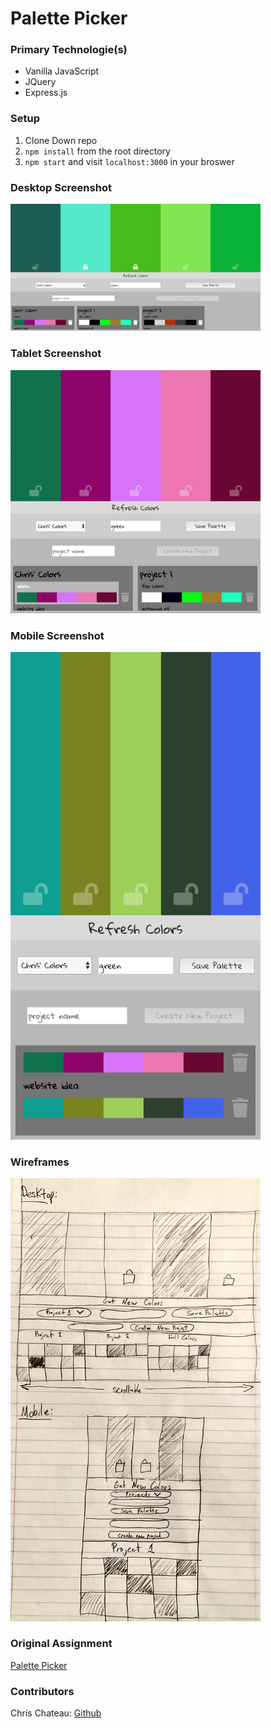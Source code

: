 # Palette Picker

### Primary Technologie(s)
* Vanilla JavaScript
* JQuery
* Express.js

### Setup

1. Clone Down repo
2. `npm install` from the root directory
3. `npm start` and visit `localhost:3000` in your broswer

### Desktop Screenshot

<img src="https://github.com/christopherchateau/palette-picker/blob/master/images/pp-desktop.png" width="400px" />

### Tablet Screenshot

<img src="https://github.com/christopherchateau/palette-picker/blob/master/images/pp-tablet.png" width="400px" />

### Mobile Screenshot

<img src="https://github.com/christopherchateau/palette-picker/blob/master/images/pp-mobile.png" width="400px" />

### Wireframes

<img src="https://github.com/christopherchateau/palette-picker/blob/master/images/wire-frame.jpg" width="400px" />

### Original Assignment

[Palette Picker](http://frontend.turing.io/projects/palette-picker.html)

### Contributors

Chris Chateau: [Github](https://github.com/christopherchateau) <br>
